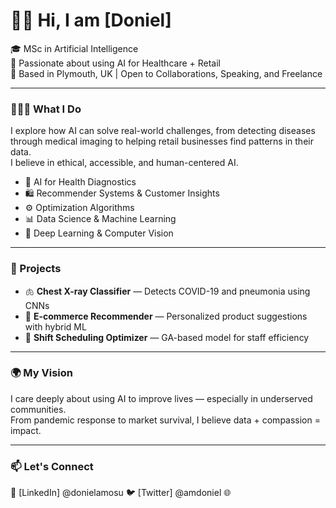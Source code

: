 # 👋🏽 Hi, I am [Doniel]

🎓 MSc in Artificial Intelligence  
🧠 Passionate about using AI for Healthcare + Retail  
📍 Based in Plymouth, UK | Open to Collaborations, Speaking, and Freelance

---

### 👨🏽‍🔬 What I Do

I explore how AI can solve real-world challenges, from detecting diseases through medical imaging to helping retail businesses find patterns in their data.  
I believe in ethical, accessible, and human-centered AI.

- 🏥 AI for Health Diagnostics  
- 🛍️ Recommender Systems & Customer Insights  
- ⚙️ Optimization Algorithms  
- 📊 Data Science & Machine Learning  
- 🧬 Deep Learning & Computer Vision

---

### 🔬 Projects

- 🫁 **Chest X-ray Classifier** — Detects COVID-19 and pneumonia using CNNs  
- 🛒 **E-commerce Recommender** — Personalized product suggestions with hybrid ML  
- 🧮 **Shift Scheduling Optimizer** — GA-based model for staff efficiency

---

### 🌍 My Vision

I care deeply about using AI to improve lives — especially in underserved communities.  
From pandemic response to market survival, I believe data + compassion = impact.

---

### 📫 Let's Connect

📩 [LinkedIn]  @donielamosu
🐦 [Twitter] @amdoniel
🌐 
